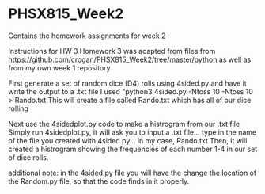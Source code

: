 # PHSX815_Week2
Contains the homework assignments for week 2

Instructions for HW 3
Homework 3 was adapted from files from https://github.com/crogan/PHSX815_Week2/tree/master/python as well as from my own week 1 repository

First generate a set of random dice (D4) rolls using 4sided.py and have it write the output to a .txt file
    I used "python3 4sided.py -Ntoss 10 -Ntoss 10 > Rando.txt
    This will create a file called Rando.txt which has all of our dice rolling
    
Next use the 4sidedplot.py code to make a histrogram from our .txt file
Simply run 4sidedplot.py, it will ask you to input a .txt file... type in the name of the file you created with 4sided.py... in my case, Rando.txt
Then, it will created a histrogram showing the frequencies of each number 1-4 in our set of dice rolls.

additional note: in the 4sided.py file you will have the change the location of the Random.py file, so that the code finds in it properly.
